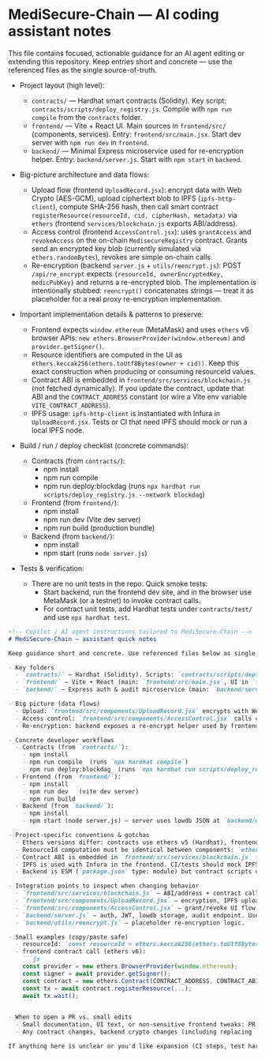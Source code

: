 <!-- Copilot / AI agent instructions tailored to the MediSecure-Chain repository -->
# MediSecure-Chain — AI coding assistant notes

This file contains focused, actionable guidance for an AI agent editing or extending this repository. Keep entries short and concrete — use the referenced files as the single source-of-truth.

- Project layout (high level):
  - `contracts/` — Hardhat smart contracts (Solidity). Key script: `contracts/scripts/deploy_registry.js`. Compile with `npm run compile` from the `contracts` folder.
  - `frontend/` — Vite + React UI. Main sources in `frontend/src/` (components, services). Entry: `frontend/src/main.jsx`. Start dev server with `npm run dev` in `frontend`.
  - `backend/` — Minimal Express microservice used for re-encryption helper. Entry: `backend/server.js`. Start with `npm start` in `backend`.

- Big-picture architecture and data flows:
  - Upload flow (frontend `UploadRecord.jsx`): encrypt data with Web Crypto (AES-GCM), upload ciphertext blob to IPFS (`ipfs-http-client`), compute SHA-256 hash, then call smart contract `registerResource(resourceId, cid, cipherHash, metadata)` via `ethers` (frontend `services/blockchain.js` exports ABI/address).
  - Access control (frontend `AccessControl.jsx`): uses `grantAccess` and `revokeAccess` on the on-chain `MedisecureRegistry` contract. Grants send an encrypted key blob (currently simulated via `ethers.randomBytes`), revokes are simple on-chain calls.
  - Re-encryption (backend `server.js` + `utils/reencrypt.js`): POST `/api/re_encrypt` expects `{resourceId, ownerEncryptedKey, medicPubKey}` and returns a re-encrypted blob. The implementation is intentionally stubbed: `reencrypt()` concatenates strings — treat it as placeholder for a real proxy re-encryption implementation.

- Important implementation details & patterns to preserve:
  - Frontend expects `window.ethereum` (MetaMask) and uses `ethers` v6 browser APIs: `new ethers.BrowserProvider(window.ethereum)` and `provider.getSigner()`.
  - Resource identifiers are computed in the UI as `ethers.keccak256(ethers.toUtf8Bytes(owner + cid))`. Keep this exact construction when producing or consuming resourceId values.
  - Contract ABI is embedded in `frontend/src/services/blockchain.js` (not fetched dynamically). If you update the contract, update that ABI and the `CONTRACT_ADDRESS` constant (or wire a Vite env variable `VITE_CONTRACT_ADDRESS`).
  - IPFS usage: `ipfs-http-client` is instantiated with Infura in `UploadRecord.jsx`. Tests or CI that need IPFS should mock or run a local IPFS node.

- Build / run / deploy checklist (concrete commands):
  - Contracts (from `contracts/`):
    - npm install
    - npm run compile
    - npm run deploy:blockdag (runs `npx hardhat run scripts/deploy_registry.js --network blockdag`)
  - Frontend (from `frontend/`):
    - npm install
    - npm run dev (Vite dev server)
    - npm run build (production bundle)
  - Backend (from `backend/`):
    - npm install
    - npm start (runs `node server.js`)

- Tests & verification:
  - There are no unit tests in the repo. Quick smoke tests:
    - Start backend, run the frontend dev site, and in the browser use MetaMask (or a testnet) to invoke contract calls.
    - For contract unit tests, add Hardhat tests under `contracts/test/` and use `npx hardhat test`.

```md
<!-- Copilot / AI agent instructions tailored to MediSecure-Chain -->
# MediSecure-Chain — assistant quick notes

Keep guidance short and concrete. Use referenced files below as single source-of-truth.

- Key folders
  - `contracts/` — Hardhat (Solidity). Scripts: `contracts/scripts/deploy_registry.js`. Run from `contracts/`.
  - `frontend/` — Vite + React (main: `frontend/src/main.jsx`, UI in `frontend/src/components`).
  - `backend/` — Express auth & audit microservice (main: `backend/server.js`). Helper re-encrypt code in `backend/utils/reencrypt.js`.

- Big picture (data flows)
  - Upload: `frontend/src/components/UploadRecord.jsx` encrypts with Web Crypto (AES-GCM), uploads ciphertext to IPFS (`ipfs-http-client`), hashes ciphertext, then calls smart contract `registerResource(resourceId, cid, cipherHash, metadata)` via `frontend/src/services/blockchain.js`.
  - Access control: `frontend/src/components/AccessControl.jsx` calls contract methods `grantAccess`/`revokeAccess`. Grant payloads include an encrypted key blob (in the demo this is simulated).
  - Re-encryption: backend exposes a re-encrypt helper used by frontend to convert owner-encrypted keys into medic-specific blobs. The function `backend/utils/reencrypt.js::reencrypt()` is a stub (string concat). Treat it as placeholder — any real crypto replacement must include tests and migration notes.

- Concrete developer workflows
  - Contracts (from `contracts/`):
    - npm install
    - npm run compile  (runs `npx hardhat compile`)
    - npm run deploy:blockdag  (runs `npx hardhat run scripts/deploy_registry.js --network blockdag`)
  - Frontend (from `frontend/`):
    - npm install
    - npm run dev   (vite dev server)
    - npm run build
  - Backend (from `backend/`):
    - npm install
    - npm start (node server.js) — server uses lowdb JSON at `backend/db/db.json`

- Project-specific conventions & gotchas
  - Ethers versions differ: contracts use ethers v5 (Hardhat), frontend/backend use ethers v6. When writing examples, import/use the correct API (e.g., BrowserProvider is v6 browser API).
  - ResourceId computation must be identical between components: `ethers.keccak256(ethers.toUtf8Bytes(owner + cid))`. See `frontend` for the exact usage.
  - Contract ABI is embedded in `frontend/src/services/blockchain.js` (`MedisecureRegistry.json` under `frontend/src/abis`). If you change contracts, update this ABI and the `CONTRACT_ADDRESS` or use Vite env `VITE_CONTRACT_ADDRESS`.
  - IPFS is used with Infura in the frontend. CI/tests should mock IPFS or run a local node.
  - Backend is ESM (`package.json` type: module) but contract scripts use CommonJS — do not change script patterns without testing.

- Integration points to inspect when changing behavior
  - `frontend/src/services/blockchain.js` — ABI/address + contract call patterns used by UI components.
  - `frontend/src/components/UploadRecord.jsx` — encryption, IPFS upload, resourceId formation.
  - `frontend/src/components/AccessControl.jsx` — grant/revoke UI flow.
  - `backend/server.js` — auth, JWT, lowdb storage, audit endpoint. Useful for local dev mocking.
  - `backend/utils/reencrypt.js` — placeholder re-encryption logic.

- Small examples (copy/paste safe)
  - resourceId: `const resourceId = ethers.keccak256(ethers.toUtf8Bytes(owner + cid));`
  - frontend contract call (ethers v6):
    ```js
    const provider = new ethers.BrowserProvider(window.ethereum);
    const signer = await provider.getSigner();
    const contract = new ethers.Contract(CONTRACT_ADDRESS, CONTRACT_ABI, signer);
    const tx = await contract.registerResource(...);
    await tx.wait();
    ```

- When to open a PR vs. small edits
  - Small documentation, UI text, or non-sensitive frontend tweaks: PR is preferred but small edits may be pushed.
  - Any contract changes, backend crypto changes (including replacing `reencrypt`), or dependency upgrades: open a PR with tests, deployment notes, and updated `CONTRACT_ADDRESS` when redeployed.

If anything here is unclear or you'd like expansion (CI steps, test harness, or a real re-encryption example), tell me which area and I'll extend this file.
```
